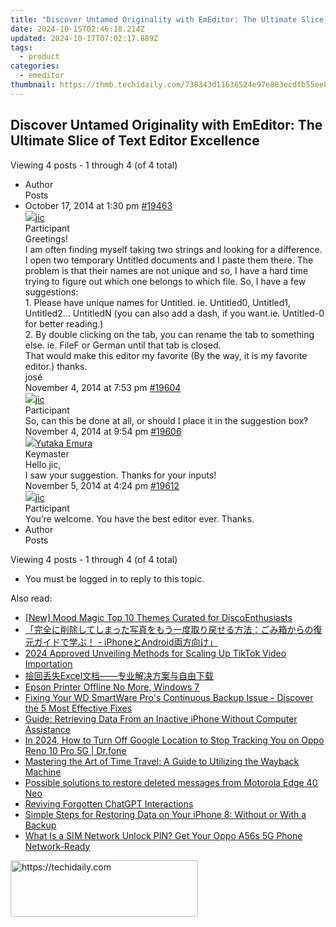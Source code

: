 ```yaml
---
title: "Discover Untamed Originality with EmEditor: The Ultimate Slice of Text Editor Excellence"
date: 2024-10-15T02:46:18.214Z
updated: 2024-10-17T07:02:17.889Z
tags:
  - product
categories:
  - emeditor
thumbnail: https://thmb.techidaily.com/738343d11636524e97e883ecdfb55ee8c179338e8409002b7334f65b8debc634.jpg
---
```


## Discover Untamed Originality with EmEditor: The Ultimate Slice of Text Editor Excellence

Viewing 4 posts - 1 through 4 (of 4 total)

* Author  
Posts
* October 17, 2014 at 1:30 pm [#19463](https://tools.techidaily.com/emeditor/products/)  
[![](https://secure.gravatar.com/avatar/bf2de2dbe8877bc150d5f4d58d739030?s=80&d=identicon&r=g)jic](https://www.emeditor.com/forums/users/jic/ "View jic's profile")  
Participant  
Greetings!  
I am often finding myself taking two strings and looking for a difference. I open two temporary Untitled documents and I paste them there. The problem is that their names are not unique and so, I have a hard time trying to figure out which one belongs to which file. So, I have a few suggestions:  
 1\. Please have unique names for Untitled. ie. Untitled0, Untitled1, Untitled2… UntitledN (you can also add a dash, if you want.ie. Untitled-0 for better reading.)  
 2\. By double clicking on the tab, you can rename the tab to something else. ie. FileF or German until that tab is closed.  
 That would make this editor my favorite (By the way, it is my favorite editor.) thanks.  
 josé  
November 4, 2014 at 7:53 pm [#19604](https://tools.techidaily.com/emeditor/products/)  
[![](https://secure.gravatar.com/avatar/bf2de2dbe8877bc150d5f4d58d739030?s=80&d=identicon&r=g)jic](https://www.emeditor.com/forums/users/jic/ "View jic's profile")  
Participant  
So, can this be done at all, or should I place it in the suggestion box?  
November 4, 2014 at 9:54 pm [#19606](https://tools.techidaily.com/emeditor/products/)  
[![](https://secure.gravatar.com/avatar/a0a6377144ed3636f985d87303f65ed2?s=80&d=identicon&r=g)Yutaka Emura](https://www.emeditor.com/forums/users/yemura/ "View Yutaka Emura's profile")  
Keymaster  
Hello jic,  
I saw your suggestion. Thanks for your inputs!  
November 5, 2014 at 4:24 pm [#19612](https://tools.techidaily.com/emeditor/products/)  
[![](https://secure.gravatar.com/avatar/bf2de2dbe8877bc150d5f4d58d739030?s=80&d=identicon&r=g)jic](https://www.emeditor.com/forums/users/jic/ "View jic's profile")  
Participant  
You’re welcome. You have the best editor ever. Thanks.
* Author  
Posts

Viewing 4 posts - 1 through 4 (of 4 total)

* You must be logged in to reply to this topic.

<ins class="adsbygoogle"
     style="display:block"
     data-ad-format="autorelaxed"
     data-ad-client="ca-pub-7571918770474297"
     data-ad-slot="1223367746"></ins>

<ins class="adsbygoogle"
     style="display:block"
     data-ad-client="ca-pub-7571918770474297"
     data-ad-slot="8358498916"
     data-ad-format="auto"
     data-full-width-responsive="true"></ins>

<span class="atpl-alsoreadstyle">Also read:</span>
<div><ul>
<li><a href="https://discord-videos.techidaily.com/new-mood-magic-top-10-themes-curated-for-discoenthusiasts/"><u>[New] Mood Magic Top 10 Themes Curated for DiscoEnthusiasts</u></a></li>
<li><a href="https://win-guides.techidaily.com/iphoneandroid/"><u>「完全に削除してしまった写真をもう一度取り戻せる方法：ごみ箱からの復元ガイドで学ぶ！ - iPhoneとAndroid両方向け」</u></a></li>
<li><a href="https://some-skills.techidaily.com/2024-approved-unveiling-methods-for-scaling-up-tiktok-video-importation/"><u>2024 Approved Unveiling Methods for Scaling Up TikTok Video Importation</u></a></li>
<li><a href="https://win-guides.techidaily.com/1728480519886-excel/"><u>撿回丢失Excel文档——专业解决方案与自由下载</u></a></li>
<li><a href="https://printer-issues.techidaily.com/epson-printer-offline-no-more-windows-7/"><u>Epson Printer Offline No More, Windows 7</u></a></li>
<li><a href="https://win-guides.techidaily.com/fixing-your-wd-smartware-pros-continuous-backup-issue-discover-the-5-most-effective-fixes/"><u>Fixing Your WD SmartWare Pro's Continuous Backup Issue - Discover the 5 Most Effective Fixes</u></a></li>
<li><a href="https://win-guides.techidaily.com/guide-retrieving-data-from-an-inactive-iphone-without-computer-assistance/"><u>Guide: Retrieving Data From an Inactive iPhone Without Computer Assistance</u></a></li>
<li><a href="https://android-location-track.techidaily.com/in-2024-how-to-turn-off-google-location-to-stop-tracking-you-on-oppo-reno-10-pro-5g-drfone-by-drfone-virtual-android/"><u>In 2024, How to Turn Off Google Location to Stop Tracking You on Oppo Reno 10 Pro 5G | Dr.fone</u></a></li>
<li><a href="https://tech-recovery.techidaily.com/mastering-the-art-of-time-travel-a-guide-to-utilizing-the-wayback-machine/"><u>Mastering the Art of Time Travel: A Guide to Utilizing the Wayback Machine</u></a></li>
<li><a href="https://review-topics.techidaily.com/possible-solutions-to-restore-deleted-messages-from-motorola-edge-40-neo-by-fonelab-android-recover-messages/"><u>Possible solutions to restore deleted messages from Motorola Edge 40 Neo</u></a></li>
<li><a href="https://tech-hub.techidaily.com/reviving-forgotten-chatgpt-interactions/"><u>Reviving Forgotten ChatGPT Interactions</u></a></li>
<li><a href="https://win-guides.techidaily.com/simple-steps-for-restoring-data-on-your-iphone-8-without-or-with-a-backup/"><u>Simple Steps for Restoring Data on Your iPhone 8: Without or With a Backup</u></a></li>
<li><a href="https://sim-unlock.techidaily.com/what-is-a-sim-network-unlock-pin-get-your-oppo-a56s-5g-phone-network-ready-by-drfone-android/"><u>What Is a SIM Network Unlock PIN? Get Your Oppo A56s 5G Phone Network-Ready</u></a></li>
</ul></div>

<!-- affiliate ads begin -->
<a href="https://aligracehair.sjv.io/c/5597632/2027176/19272" target="_top" id="2027176">
  <img src="//a.impactradius-go.com/display-ad/19272-2027176" border="0" alt="https://techidaily.com" width="300" height="90"/>
</a>
<img height="0" width="0" src="https://aligracehair.sjv.io/i/5597632/2027176/19272" style="position:absolute;visibility:hidden;" border="0" />
<!-- affiliate ads end -->

